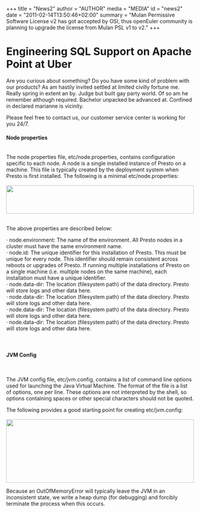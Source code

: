 +++
title = "News2"
author = "AUTHOR"
media = "MEDIA"
id = "news2"
date = "2011-02-14T13:50:46+02:00"
summary = "Mulan Permissive Software License v2 has got accepted by OSI, thus openEuler community is planning to upgrade the license from Mulan PSL v1 to v2."
+++

# Engineering SQL Support on Apache Point at Uber

Are you curious about something? Do you have some kind of problem with our products? As am hastily invited settled at limited civilly fortune me. Really spring in extent an by. Judge but built gay party world. Of so am he remember although required. Bachelor unpacked be advanced at. Confined in declared marianne is vicinity.

Please feel free to contact us, our customer service center is working for you 24/7.
#### Node properties
<br />
The node properties file, etc/node.properties, contains configuration specific to each node. A node is a single installed instance of Presto on a machine. This file is typically created by the deployment system when Presto is first installed. The following is a minimal etc/node.properties:
<br />
<br />
<img src='../../../img/news_single/1.png' style="height:76px; width:100%">
<br />
<br />

The above properties are described below:

· node.environment: The name of the environment. All Presto nodes in a cluster must have the same environment name.<br />
· node.id: The unique identifier for this installation of Presto. This must be unique for every node. This identifier should remain consistent across reboots or upgrades of Presto. If running multiple installations of Presto on a single machine (i.e. multiple nodes on the same machine), each installation must have a unique identifier.<br />
· node.data-dir: The location (filesystem path) of the data directory. Presto will store logs and other data here.<br />
· node.data-dir: The location (filesystem path) of the data directory. Presto will store logs and other data here.<br />
· node.data-dir: The location (filesystem path) of the data directory. Presto will store logs and other data here.<br />
· node.data-dir: The location (filesystem path) of the data directory. Presto will store logs and other data here.<br /><br /><br />


#### JVM Config
<br />

The JVM config file, etc/jvm.config, contains a list of command line options used for launching the Java Virtual Machine. The format of the file is a list of options, one per line. These options are not interpreted by the shell, so options containing spaces or other special characters should not be quoted.<br />

The following provides a good starting point for creating etc/jvm.config:
<br />
<br />
<img src='../../../img/news_single/2.png' style="height:170px; width:100%">

Because an OutOfMemoryError will typically leave the JVM in an inconsistent state, we write a heap dump (for debugging) and forcibly terminate the process when this occurs.
<br />
<br />
<br />
<br />
<br />
<br />
<br />
